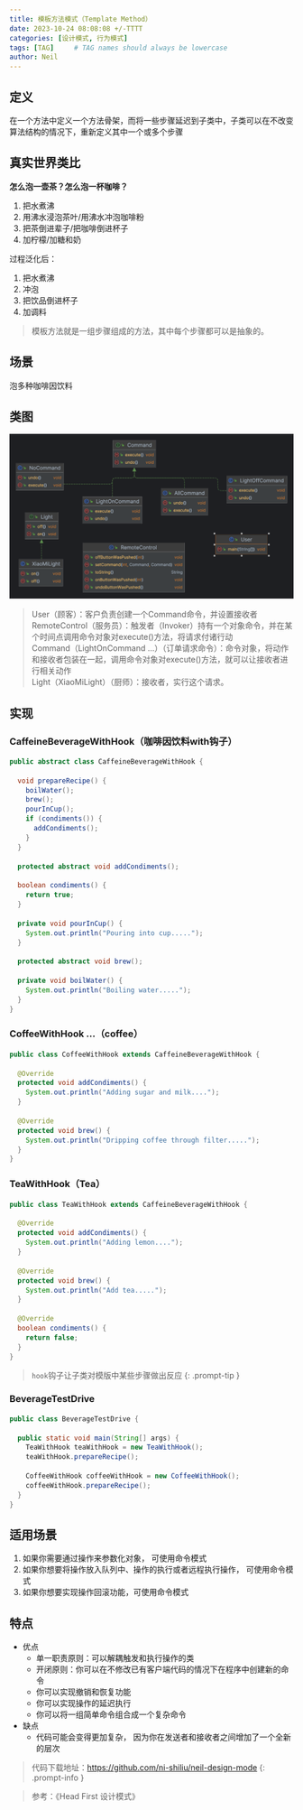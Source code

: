 ```yaml
---
title: 模板方法模式（Template Method）
date: 2023-10-24 08:08:08 +/-TTTT
categories: [设计模式, 行为模式]
tags: [TAG]     # TAG names should always be lowercase
author: Neil
---
```


## 定义

在一个方法中定义一个方法骨架，而将一些步骤延迟到子类中，子类可以在不改变算法结构的情况下，重新定义其中一个或多个步骤

## 真实世界类比

**怎么泡一壶茶？怎么泡一杯咖啡？**
1. 把水煮沸
2. 用沸水浸泡茶叶/用沸水冲泡咖啡粉
3. 把茶倒进辈子/把咖啡倒进杯子
4. 加柠檬/加糖和奶

过程泛化后：
1. 把水煮沸
2. 冲泡
3. 把饮品倒进杯子
4. 加调料

> 模板方法就是一组步骤组成的方法，其中每个步骤都可以是抽象的。


## 场景
泡多种咖啡因饮料

## 类图

![类图](../../img/command/diagram.png)

> User（顾客）：客户负责创建一个Command命令，并设置接收者  
> RemoteControl（服务员）：触发者（Invoker）持有一个对象命令，并在某个时间点调用命令对象对execute()方法，将请求付诸行动  
> Command（LightOnCommand ...）（订单请求命令）：命令对象，将动作和接收者包装在一起，调用命令对象对execute()方法，就可以让接收者进行相关动作  
> Light（XiaoMiLight）（厨师）：接收者，实行这个请求。

## 实现 

### CaffeineBeverageWithHook（咖啡因饮料with钩子）

```java
public abstract class CaffeineBeverageWithHook {

  void prepareRecipe() {
    boilWater();
    brew();
    pourInCup();
    if (condiments()) {
      addCondiments();
    }
  }

  protected abstract void addCondiments();

  boolean condiments() {
    return true;
  }

  private void pourInCup() {
    System.out.println("Pouring into cup.....");
  }

  protected abstract void brew();

  private void boilWater() {
    System.out.println("Boiling water.....");
  }
}
```

### CoffeeWithHook ...（coffee）
 
```java
public class CoffeeWithHook extends CaffeineBeverageWithHook {

  @Override
  protected void addCondiments() {
    System.out.println("Adding sugar and milk....");
  }

  @Override
  protected void brew() {
    System.out.println("Dripping coffee through filter.....");
  }
}
```

### TeaWithHook（Tea）

```java
public class TeaWithHook extends CaffeineBeverageWithHook {

  @Override
  protected void addCondiments() {
    System.out.println("Adding lemon....");
  }

  @Override
  protected void brew() {
    System.out.println("Add tea.....");
  }

  @Override
  boolean condiments() {
    return false;
  }
}
```

> `hook`钩子让子类对模版中某些步骤做出反应
{: .prompt-tip }

### BeverageTestDrive

```java
public class BeverageTestDrive {

  public static void main(String[] args) {
    TeaWithHook teaWithHook = new TeaWithHook();
    teaWithHook.prepareRecipe();

    CoffeeWithHook coffeeWithHook = new CoffeeWithHook();
    coffeeWithHook.prepareRecipe();
  }
}
```

## 适用场景

1. 如果你需要通过操作来参数化对象， 可使用命令模式
2. 如果你想要将操作放入队列中、操作的执行或者远程执行操作， 可使用命令模式
3. 如果你想要实现操作回滚功能，可使用命令模式

## 特点

- 优点
  + 单一职责原则：可以解耦触发和执行操作的类
  + 开闭原则：你可以在不修改已有客户端代码的情况下在程序中创建新的命令
  + 你可以实现撤销和恢复功能
  + 你可以实现操作的延迟执行
  + 你可以将一组简单命令组合成一个复杂命令
- 缺点
  + 代码可能会变得更加复杂， 因为你在发送者和接收者之间增加了一个全新的层次




> 代码下载地址：<https://github.com/ni-shiliu/neil-design-mode> 
{: .prompt-info }  

> 参考：《Head First 设计模式》


